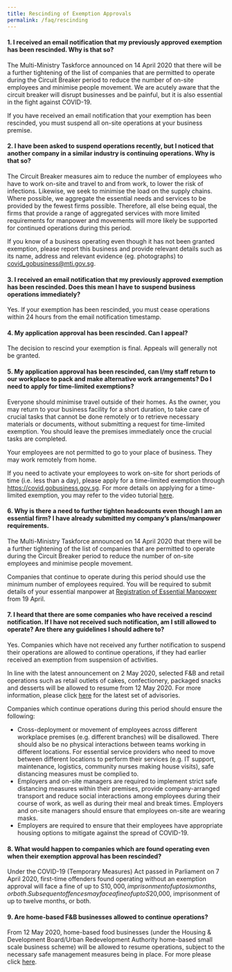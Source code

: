 ```yaml
---
title: Rescinding of Exemption Approvals
permalink: /faq/rescinding
---
```


#### **1. I received an email notification that my previously approved exemption has been rescinded. Why is that so?**
The Multi-Ministry Taskforce announced on 14 April 2020 that there will be a further tightening of the list of companies that are permitted to operate during the Circuit Breaker period to reduce the number of on-site employees and minimise people movement. We are acutely aware that the circuit breaker will disrupt businesses and be painful, but it is also essential in the fight against COVID-19.

If you have received an email notification that your exemption has been rescinded, you must suspend all on-site operations at your business premise.

#### **2. I have been asked to suspend operations recently, but I noticed that another company in a similar industry is continuing operations. Why is that so?**
The Circuit Breaker measures aim to reduce the number of employees who have to work on-site and travel to and from work, to lower the risk of infections. Likewise, we seek to minimise the load on the supply chains. Where possible, we aggregate the essential needs and services to be provided by the fewest firms possible. Therefore, all else being equal, the firms that provide a range of aggregated services with more limited requirements for manpower and movements will more likely be supported for continued operations during this period.

If you know of a business operating even though it has not been granted exemption, please report this business and provide relevant details such as its name, address and relevant evidence (eg. photographs) to <a href = "mailto: covid_gobusiness@mti.gov.sg">covid_gobusiness@mti.gov.sg</a>.

#### **3. I received an email notification that my previously approved exemption has been rescinded. Does this mean I have to suspend business operations immediately?**
Yes. If your exemption has been rescinded, you must cease operations within 24 hours from the email notification timestamp.

#### **4. My application approval has been rescinded. Can I appeal?**
The decision to rescind your exemption is final. Appeals will generally not be granted.

#### **5. My application approval has been rescinded, can I/my staff return to our workplace to pack and make alternative work arrangements? Do I need to apply for time-limited exemptions?**
Everyone should minimise travel outside of their homes. As the owner, you may return to your business facility for a short duration, to take care of crucial tasks that cannot be done remotely or to retrieve necessary materials or documents, without submitting a request for time-limited exemption. You should leave the premises immediately once the crucial tasks are completed.

Your employees are not permitted to go to your place of business.  They may work remotely from home.

If you need to activate your employees to work on-site for short periods of time (i.e. less than a day), please apply for a time-limited exemption through <a href="https://covid.gobusiness.gov.sg" target="_blank">https://covid.gobusiness.gov.sg</a>. For more details on applying for a time-limited exemption, you may refer to the video tutorial <a href="https://go.gov.sg/timelimitedexemp" target="_blank">here</a>.

#### **6. Why is there a need to further tighten headcounts even though I am an essential firm? I have already submitted my company’s plans/manpower requirements.**
The Multi-Ministry Taskforce announced on 14 April 2020 that there will be a further tightening of the list of companies that are permitted to operate during the Circuit Breaker period to reduce the number of on-site employees and minimise people movement.

Companies that continue to operate during this period should use the minimum number of employees required. You will be required to submit details of your essential manpower at <a href="https://go.gov.sg/essentialworkers" target="_blank">Registration of Essential Manpower</a> from 19 April. 

#### **7. I heard that there are some companies who have received a rescind notification. If I have not received such notification, am I still allowed to operate? Are there any guidelines I should adhere to?**
Yes. Companies which have not received any further notification to suspend their operations are allowed to continue operations, if they had earlier received an exemption from suspension of activities.

In line with the latest announcement on 2 May 2020, selected F&B and retail operations such as retail outlets of cakes, confectionery, packaged snacks and desserts will be allowed to resume from 12 May 2020. For more information, please click <a href="https://www.enterprisesg.gov.sg/media-centre/media-releases/2020/may-2020/updated-safe-distancing-measures-for-retail-establishments" target="_blank">here</a> for the latest set of advisories.

Companies which continue operations during this period should ensure the following:
- Cross-deployment or movement of employees across different workplace premises (e.g. different branches) will be disallowed. There should also be no physical interactions between teams working in different locations. For essential service providers who need to move between different locations to perform their services (e.g. IT support, maintenance, logistics, community nurses making house visits), safe distancing measures must be complied to.
- Employers and on-site managers are required to implement strict safe distancing measures within their premises, provide company-arranged transport and reduce social interactions among employees during their course of work, as well as during their meal and break times. Employers and on-site managers should ensure that employees on-site are wearing masks.
- Employers are required to ensure that their employees have appropriate housing options to mitigate against the spread of COVID-19.

#### **8. What would happen to companies which are found operating even when their exemption approval has been rescinded?**
Under the COVID-19 (Temporary Measures) Act passed in Parliament on 7 April 2020, first-time offenders found operating without an exemption approval will face a fine of up to S$10,000, imprisonment of up to six months, or both. Subsequent offences may face a fine of up to S$20,000, imprisonment of up to twelve months, or both.

#### **9. Are home-based F&B businesses allowed to continue operations?**
From 12 May 2020, home-based food businesses (under the Housing & Development Board/Urban Redevelopment Authority home-based small scale business scheme) will be allowed to resume operations, subject to the necessary safe management measures being in place. For more please click <a href="https://www.enterprisesg.gov.sg/media-centre/media-releases/2020/may-2020/updated-safe-distancing-measures-for-food-and-beverage-establishments" target="_blank">here</a>. 
